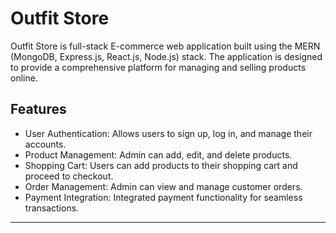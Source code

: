 

# Outfit Store

Outfit Store is full-stack E-commerce web application built using the MERN (MongoDB, Express.js, React.js, Node.js) stack. 
The application is designed to provide a comprehensive platform for managing and selling products online.

## Features

- User Authentication: Allows users to sign up, log in, and manage their accounts.
- Product Management: Admin can add, edit, and delete products.
- Shopping Cart: Users can add products to their shopping cart and proceed to checkout.
- Order Management: Admin can view and manage customer orders.
- Payment Integration: Integrated payment functionality for seamless transactions.

---
